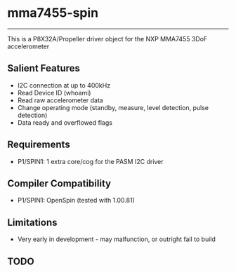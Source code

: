 # mma7455-spin 
--------------

This is a P8X32A/Propeller driver object for the NXP MMA7455 3DoF accelerometer

## Salient Features

* I2C connection at up to 400kHz
* Read Device ID (whoami)
* Read raw accelerometer data
* Change operating mode (standby, measure, level detection, pulse detection)
* Data ready and overflowed flags


## Requirements

* P1/SPIN1: 1 extra core/cog for the PASM I2C driver

## Compiler Compatibility

* P1/SPIN1: OpenSpin (tested with 1.00.81)

## Limitations

* Very early in development - may malfunction, or outright fail to build


## TODO

